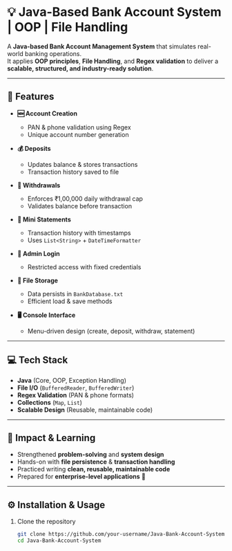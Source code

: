 # 💡 Java-Based Bank Account System | OOP | File Handling

A **Java-based Bank Account Management System** that simulates real-world banking operations.  
It applies **OOP principles**, **File Handling**, and **Regex validation** to deliver a **scalable, structured, and industry-ready solution**.

---

## 🔹 Features

- **🆕 Account Creation**  
  - PAN & phone validation using Regex  
  - Unique account number generation  

- **💰 Deposits**  
  - Updates balance & stores transactions  
  - Transaction history saved to file  

- **🏧 Withdrawals**  
  - Enforces ₹1,00,000 daily withdrawal cap  
  - Validates balance before transaction  

- **📜 Mini Statements**  
  - Transaction history with timestamps  
  - Uses `List<String>` + `DateTimeFormatter`  

- **🔐 Admin Login**  
  - Restricted access with fixed credentials  

- **💾 File Storage**  
  - Data persists in `BankDatabase.txt`  
  - Efficient load & save methods  

- **🖥️ Console Interface**  
  - Menu-driven design (create, deposit, withdraw, statement)

---

## 💻 Tech Stack

- **Java** (Core, OOP, Exception Handling)  
- **File I/O** (`BufferedReader`, `BufferedWriter`)  
- **Regex Validation** (PAN & phone formats)  
- **Collections** (`Map`, `List`)  
- **Scalable Design** (Reusable, maintainable code)  

---

## 📌 Impact & Learning

- Strengthened **problem-solving** and **system design**  
- Hands-on with **file persistence** & **transaction handling**  
- Practiced writing **clean, reusable, maintainable code**  
- Prepared for **enterprise-level applications** 🚀  

---

## ⚙️ Installation & Usage

1. Clone the repository  
   ```bash
   git clone https://github.com/your-username/Java-Bank-Account-System.git
   cd Java-Bank-Account-System
